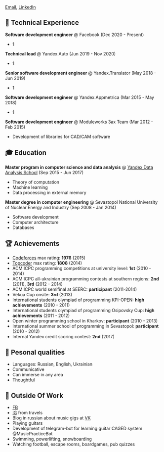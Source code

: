 [Email](mailto:roman.peshkurov@gmail.com), [LinkedIn](https://www.linkedin.com/in/romanpeshkurov)

## 💾 Technical Experience
**Software development engineer** @ Facebook (Dec 2020 - Present)
* 1

**Technical lead** @ Yandex.Auto (Jun 2019 - Nov 2020)
* 1

**Senior software development engineer** @ Yandex.Translator (May 2018 - Jun 2019)
* 1
 
**Software development engineer** @ Yandex.Appmetrica (Mar 2015 - May 2018)
* 1

**Software development engineer** @ Moduleworks 3ax Team (Mar 2012 - Feb 2015)
* Development of libraries for CAD/CAM software

## 🎓 Education
**Master program in computer science and data analysis** @ [Yandex Data Analysis School](https://yandexdataschool.com/) (Sep 2015 - Jun 2017)
* Theory of computation
* Machine learning
* Data processing in external memory

**Master degree in computer engineering** @ Sevastopol National University of Nuclear Energy and Industry (Sep 2008 - Jan 2014)
* Software development 
* Сomputer architecture
* Databases

## 🏆 Achievements
* [Codeforces](http://codeforces.com/profile/blazerer) max rating: **1976** (2015)
* [Topcoder](https://www.topcoder.com/members/blazerer/details/?track=DATA_SCIENCE&subTrack=SRM) max rating: **1808** (2014)
* ACM ICPC programming competitions at university level: **1st** (2010 - 2014)
* ACM ICPC all-ukrainian programming contests at southern regions: **2nd** (2011), **3rd** (2012 - 2014)
* ACM ICPC world semifinal at SEERC: **participant** (2011-2014)
* Vekua Cup onsite: **3rd** (2013)
* International students olympiad of programming KPI-OPEN: **high achievements** (2010 - 2011)
* International students olympiad of programming Osipovsky Cup: **high achievements** (2011 - 2012)
* Open winter programming school in Kharkov: **participant** (2010 - 2013)
* International summer school of programming in Sevastopol: **participant** (2010 - 2012)
* Internal Yandex credit scoring contest: **2nd** (2017)

## 💬 Pesonal qualities
* Languages: Russian, English, Ukrainian
* Communicative
* Can immerse in any area
* Thoughtful

## 🎸 Outside Of Work
* [FB](https://www.facebook.com/MrBlazerer)
* [IG](https://www.instagram.com/blazerer_about_everything/) from travels
* Blog in russian about music gigs at [VK](https://vk.com/blazerer_about_music)
* Playing guitars
* Development of telegram-bot for learning guitar CAGED system @MusicPracticeBot
* Swimming, powerlifting, snowboarding
* Watching football, escape rooms, boardgames, pub quizzes
